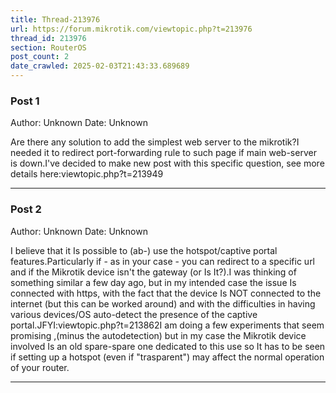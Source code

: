 ```yaml
---
title: Thread-213976
url: https://forum.mikrotik.com/viewtopic.php?t=213976
thread_id: 213976
section: RouterOS
post_count: 2
date_crawled: 2025-02-03T21:43:33.689689
---
```


### Post 1
Author: Unknown
Date: Unknown

Are there any solution to add the simplest web server to the mikrotik?I needed it to redirect port-forwarding rule to such page if main web-server is down.I've decided to make new post with this specific question, see more details here:viewtopic.php?t=213949

---
### Post 2
Author: Unknown
Date: Unknown

I believe that it Is possible to (ab-) use the hotspot/captive portal features.Particularly if - as in your case - you can redirect to a specific url and if the Mikrotik device isn't the gateway (or Is It?).I was thinking of something similar a few day ago, but in my intended case the issue Is connected with https, with the fact that the device Is NOT connected to the internet (but this can be worked around) and with the difficulties in having various devices/OS auto-detect the presence of the captive portal.JFYI:viewtopic.php?t=213862I am doing a few experiments that seem promising ,(minus the autodetection) but in my case the Mikrotik device involved Is an old spare-spare one dedicated to this use so It has to be seen if setting up a hotspot  (even if "trasparent") may affect the normal operation of your router.

---
